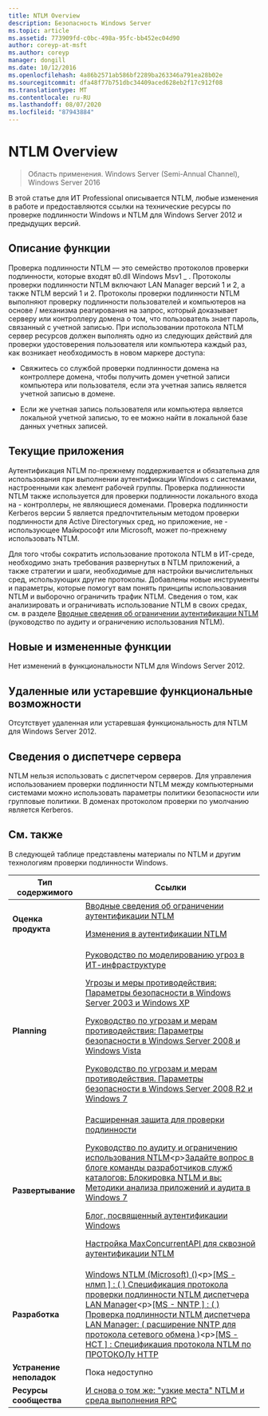 ```yaml
---
title: NTLM Overview
description: Безопасность Windows Server
ms.topic: article
ms.assetid: 773909fd-c0bc-498a-95fc-bb452ec04d90
author: coreyp-at-msft
ms.author: coreyp
manager: dongill
ms.date: 10/12/2016
ms.openlocfilehash: 4a86b2571ab586bf2289ba263346a791ea28b02e
ms.sourcegitcommit: dfa48f77b751dbc34409aced628eb2f17c912f08
ms.translationtype: MT
ms.contentlocale: ru-RU
ms.lasthandoff: 08/07/2020
ms.locfileid: "87943884"
---
```

# <a name="ntlm-overview"></a>NTLM Overview

>Область применения. Windows Server (Semi-Annual Channel), Windows Server 2016

В этой статье для ИТ Professional описывается NTLM, любые изменения в работе и предоставляются ссылки на технические ресурсы по проверке подлинности Windows и NTLM для Windows Server 2012 и предыдущих версий.

## <a name="feature-description"></a><a name="BKMK_OVER"></a>Описание функции
Проверка подлинности NTLM — это семейство протоколов проверки подлинности, которые входят в0.dll Windows Msv1 \_ . Протоколы проверки подлинности NTLM включают LAN Manager версий 1 и 2, а также NTLM версий 1 и 2. Протоколы проверки подлинности NTLM выполняют проверку подлинности пользователей и компьютеров на основе \/ механизма реагирования на запрос, который доказывает серверу или контроллеру домена о том, что пользователь знает пароль, связанный с учетной записью. При использовании протокола NTLM сервер ресурсов должен выполнять одно из следующих действий для проверки удостоверения пользователя или компьютера каждый раз, как возникает необходимость в новом маркере доступа:

-   Свяжитесь со службой проверки подлинности домена на контроллере домена, чтобы получить домен учетной записи компьютера или пользователя, если эта учетная запись является учетной записью в домене.

-   Если же учетная запись пользователя или компьютера является локальной учетной записью, то ее можно найти в локальной базе данных учетных записей.

## <a name="current-applications"></a><a name="BKMK_APP"></a>Текущие приложения
Аутентификация NTLM по-прежнему поддерживается и обязательна для использования при выполнении аутентификации Windows с системами, настроенными как элемент рабочей группы. Проверка подлинности NTLM также используется для проверки подлинности локального входа на \- контроллеры, не являющиеся доменами. Проверка подлинности Kerberos версии 5 является предпочтительным методом проверки подлинности для Active Directoryных сред, но приложение, не \- использующее Майкрософт или Microsoft, может по-прежнему использовать NTLM.

Для того чтобы сократить использование протокола NTLM в ИТ-среде, необходимо знать требования развернутых в NTLM приложений, а также стратегии и шаги, необходимые для настройки вычислительных сред, использующих другие протоколы. Добавлены новые инструменты и параметры, которые помогут вам понять принципы использования NTLM и выборочно ограничить трафик NTLM. Сведения о том, как анализировать и ограничивать использование NTLM в своих средах, см. в разделе [Вводные сведения об ограничении аутентификации NTLM](https://technet.microsoft.com/library/dd560653(v=ws.10).aspx) (руководство по аудиту и ограничению использования NTLM).

## <a name="new-and-changed-functionality"></a><a name="BKMK_NEW"></a>Новые и измененные функции
Нет изменений в функциональности NTLM для Windows Server 2012.

## <a name="removed-or-deprecated-functionality"></a><a name="BKMK_DEP"></a>Удаленные или устаревшие функциональные возможности
Отсутствует удаленная или устаревшая функциональность для NTLM для Windows Server 2012.

## <a name="server-manager-information"></a><a name="BKMK_INSTALL"></a>Сведения о диспетчере сервера
NTLM нельзя использовать с диспетчером серверов. Для управления использованием проверки подлинности NTLM между компьютерными системами можно использовать параметры политики безопасности или групповые политики. В доменах протоколом проверки по умолчанию является Kerberos.

## <a name="see-also"></a><a name="BKMK_LINKS"></a> См. также
В следующей таблице представлены материалы по NTLM и другим технологиям проверки подлинности Windows.

|Тип содержимого|Ссылки|
|--------|-------|
|**Оценка продукта**|[Вводные сведения об ограничении аутентификации NTLM](https://technet.microsoft.com/library/dd560653.aspx)<p>[Изменения в аутентификации NTLM](https://technet.microsoft.com/library/dd566199.aspx)|
|**Planning**|[Руководство по моделированию угроз в ИТ-инфраструктуре](https://technet.microsoft.com/library/dd941826.aspx)<p>[Угрозы и меры противодействия: Параметры безопасности в Windows Server 2003 и Windows XP](https://technet.microsoft.com/library/dd162275.aspx)<p>[Руководство по угрозам и мерам противодействия: Параметры безопасности в Windows Server 2008 и Windows Vista](https://technet.microsoft.com/library/dd349791.aspx)<p>[Руководство по угрозам и мерам противодействия. Параметры безопасности в Windows Server 2008 R2 и Windows 7](https://technet.microsoft.com/library/hh125921.aspx)|
|**Развертывание**|[Расширенная защита для проверки подлинности](https://support.microsoft.com/kb/968389)<p>[Руководство по аудиту и ограничению использования NTLM](https://technet.microsoft.com/library/jj865674(v=ws.10).aspx)<p>[Задайте вопрос в блоге команды разработчиков служб каталогов: Блокировка NTLM и вы: Методики анализа приложений и аудита в Windows 7](https://blogs.technet.com/askds/archive/2009/10/08/ntlm-blocking-and-you-application-analysis-and-auditing-methodologies-in-windows-7.aspx)<p>[Блог, посвященный аутентификации Windows](https://blogs.technet.com/authentication/)<p>[Настройка MaxConcurrentAPI для сквозной аутентификации NTLM](https://support.microsoft.com/help/2688798/how-to-do-performance-tuning-for-ntlm-authentication-by-using-the-maxc)|
|**Разработка**|[Windows NTLM (Microsoft) \(\)](https://msdn.microsoft.com/library/aa378749(VS.85).aspx)<p>[\[MS \- нлмп \] : \( \) Спецификация протокола проверки подлинности NTLM диспетчера LAN Manager](https://msdn.microsoft.com/library/cc236621(PROT.10).aspx)<p>[\[MS \- NNTP \] : \( \) Проверка подлинности NTLM диспетчера LAN Manager: \( расширение NNTP для протокола сетевого обмена \)](https://msdn.microsoft.com/library/cc236774(PROT.10).aspx)<p>[\[MS \- НСТ \] : Спецификация протокола NTLM по ПРОТОКОЛу HTTP](https://msdn.microsoft.com/library/cc237488(PROT.10).aspx)|
|**Устранение неполадок**|Пока недоступно|
|**Ресурсы сообщества**|[И снова о том же: "узкие места" NTLM и среда выполнения RPC](https://blogs.technet.com/b/askds/archive/2011/09/15/is-this-horse-dead-yet-ntlm-bottlenecks-and-the-rpc-runtime.aspx)|




